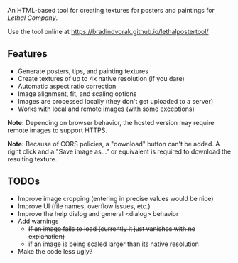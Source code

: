 An HTML-based tool for creating textures for posters and paintings for *Lethal Company*.

Use the tool online at https://bradindvorak.github.io/lethalpostertool/

## Features
- Generate posters, tips, and painting textures
- Create textures of up to 4x native resolution (if you dare)
- Automatic aspect ratio correction
- Image alignment, fit, and scaling options
- Images are processed locally (they don't get uploaded to a server)
- Works with local and remote images (with some exceptions)

**Note:** Depending on browser behavior, the hosted version may require remote images to support HTTPS.

**Note:** Because of CORS policies, a "download" button can't be added. A right click and a "Save image as..." or equivalent is required to download the resulting texture.

## TODOs
- Improve image cropping (entering in precise values would be nice)
- Improve UI (file names, overflow issues, etc.)
- Improve the help dialog and general &lt;dialog&gt; behavior
- Add warnings
  - ~~If an image fails to load (currently it just vanishes with no explanation)~~
  - if an image is being scaled larger than its native resolution
- Make the code less ugly?
